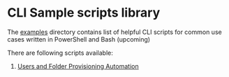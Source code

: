 # CLI Sample scripts library

The [examples](/examples) directory contains list of helpful CLI scripts for common use cases written in PowerShell and Bash (upcoming)

There are following scripts available:
1.  [Users and Folder Provisioning Automation](/examples/User%20Creation%20%26%20Provisioning)
